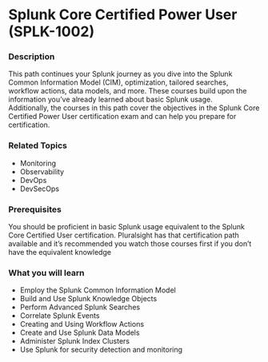 # Splunk Core Certified Power User (SPLK-1002)

### Description
This path continues your Splunk journey as you dive into the Splunk Common Information Model (CIM), optimization, tailored searches, workflow actions, data models, and more. These courses build upon the information you’ve already learned about basic Splunk usage.<br>
Additionally, the courses in this path cover the objectives in the Splunk Core Certified Power User certification exam and can help you prepare for certification.

### Related Topics
- Monitoring
- Observability
- DevOps
- DevSecOps

### Prerequisites
You should be proficient in basic Splunk usage equivalent to the Splunk Core Certified User certification. Pluralsight has that certification path available and it’s recommended you watch those courses first if you don’t have the equivalent knowledge

### What you will learn
- Employ the Splunk Common Information Model
- Build and Use Splunk Knowledge Objects
- Perform Advanced Splunk Searches
- Correlate Splunk Events
- Creating and Using Workflow Actions
- Create and Use Splunk Data Models
- Administer Splunk Index Clusters
- Use Splunk for security detection and monitoring
